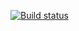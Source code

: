[![Build status](https://ci.appveyor.com/api/projects/status/fee4p2kp6p9lp8vb?svg=true)](https://ci.appveyor.com/project/SergeiAnatolich/1-2-test-api-ci-appveyor)